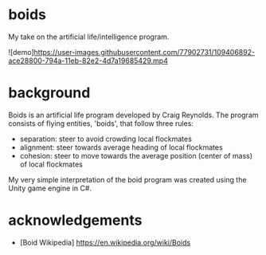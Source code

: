 # boids
 My take on the artificial life/intelligence program.

 ![demo]https://user-images.githubusercontent.com/77902731/109406892-ace28800-794a-11eb-82e2-4d7a19685429.mp4


# background
 Boids is an artificial life program developed by Craig Reynolds. The program consists of flying entities, 'boids', that follow three rules:
 * separation: steer to avoid crowding local flockmates
 * alignment: steer towards average heading of local flockmates
 * cohesion: steer to move towards the average position (center of mass) of local flockmates

 My very simple interpretation of the boid program was created using the Unity game engine in C#.

# acknowledgements
 * [Boid Wikipedia] https://en.wikipedia.org/wiki/Boids
